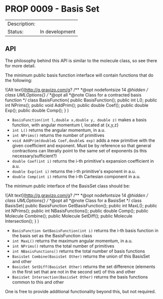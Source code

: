 # PROP 0009 - Basis Set

|                |                                           |
|:---------------|:------------------------------------------|
| Description:   |                                           |
| Status:        | In development                            |
 

## API
The philosophy behind this API is similar to the molecule class, so see there for more detail.

The minimum public basis function interface will contain functions that do the following:

![Alt text](http://g.gravizo.com/g?
/**
*@opt nodefontsize 14
*@hidden
*/
class UMLOptions{}
/**
*@opt all
*@note Class for a contracted basis function
*/
class BasisFunction{
public BasisFunction();
public int L();
public int NPrims();
public void AddPrim();
public double Coef();
public double Exp();
public double Comp();
}
)

* `BasisFunction(int l,double x,double y, double z)` makes a basis function, with angular momentum l, located at {x,y,z}
* `int L()` returns the angular momentum, in a.u.
* `int NPrims()` returns the number of primitives
* `void AddPrim(double& Coef,double& exp)` adds a new primitive with the given coefficient and exponent.  Must be by reference so that general contractions can literally point to the same set of exponents (is this necessary/sufficient?)
* `double Coef(int i)` returns the i-th primitive's expansion coefficient in a.u.
* `double Exp(int i)` returns the i-th primitive's exponent in a.u.
* `double Comp(int i)` returns the i-th Cartesian component in a.u.

The minimum public interface of the BasisSet class should be:

![Alt text](http://g.gravizo.com/g?
/**
*@opt nodefontsize 14
*@hidden
*/
class UMLOptions{}
/**
*@opt all
*@note Class for a BasisSet
*/
class BasisSet{
public BasisFunction GetBasisFunction();
public int MaxL();
public int NPrims();
public int NBasisFunctions();
public double Comp();
public Molecule Combine();
public Molecule SetDiff();
public Molecule Intersection();
}
)

* `BasisFunction GetBasisFunction(int i)` returns the i-th basis function in the basis set as the BasisFunction class
* `int MaxL()` returns the maximum angular momentum, in a.u.
* `int NPrims()` returns the total number of primitives
* `int NBasisFunctions()` returns the total number of basis functions
* `BasisSet Combine(BasisSet Other)` returns the union of this BasisSet and other
* `BasisSet SetDiff(BasisSet Other)` returns the set difference (elements in the first set that are not in the second set) of this and other
* `BasisSet Intersection(BasisSet Other)` returns the basis functions common to this and other
 
One is free to provide additional functionality beyond this, but not required.
 
